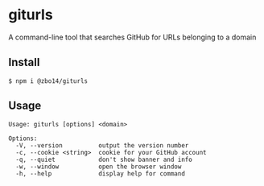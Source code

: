 # giturls

A command-line tool that searches GitHub for URLs belonging to a domain

## Install

`$ npm i @zbo14/giturls`

## Usage

```
Usage: giturls [options] <domain>

Options:
  -V, --version          output the version number
  -c, --cookie <string>  cookie for your GitHub account
  -q, --quiet            don't show banner and info
  -w, --window           open the browser window
  -h, --help             display help for command
```
